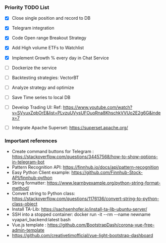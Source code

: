 ### Priority TODO List

- [x] Close single position and record to DB  
- [x] Telegram integration
- [x] Code Open range Breakout Strategy
- [x] Add High volume ETFs to Watchlist
- [x] Implement Growth % every day in Chat Service
- [ ] Dockerize the service
- [ ] Backtesting strategies: VectorBT
- [ ] Analyze strategy and optimize   
- [ ] Save Time series to local DB
- [ ] Develop Trading UI: Ref: https://www.youtube.com/watch?v=SVyuxZqbOrE&list=PLvzuUVysUFOuoRna8KhschkVVUo2E2g6G&index=7
- [ ] Integrate Apache Superset: https://superset.apache.org/


### Important references

- Create command buttons for Telegram : https://stackoverflow.com/questions/34457568/how-to-show-options-in-telegram-bot
- Pattern Recognition API: https://finnhub.io/docs/api/pattern-recognition
- Easy Python Client example: https://github.com/Finnhub-Stock-API/finnhub-python
- String formatter: https://www.learnbyexample.org/python-string-format-method/
- Convert string to Python class: https://stackoverflow.com/questions/1176136/convert-string-to-python-class-object
- Install TA-Lib: https://sachsenhofer.io/install-ta-lib-ubuntu-server/
- SSH into a stopped container: docker run -it --rm --name newname vyapari_backend:latest bash
- Vue.js template : https://github.com/BootstrapDash/corona-vue-free-admin-template
- https://github.com/creativetimofficial/vue-light-bootstrap-dashboard